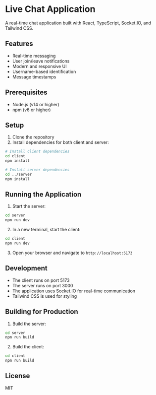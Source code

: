 # Live Chat Application

A real-time chat application built with React, TypeScript, Socket.IO, and Tailwind CSS.

## Features

- Real-time messaging
- User join/leave notifications
- Modern and responsive UI
- Username-based identification
- Message timestamps

## Prerequisites

- Node.js (v14 or higher)
- npm (v6 or higher)

## Setup

1. Clone the repository
2. Install dependencies for both client and server:

```bash
# Install client dependencies
cd client
npm install

# Install server dependencies
cd ../server
npm install
```

## Running the Application

1. Start the server:
```bash
cd server
npm run dev
```

2. In a new terminal, start the client:
```bash
cd client
npm run dev
```

3. Open your browser and navigate to `http://localhost:5173`

## Development

- The client runs on port 5173
- The server runs on port 3000
- The application uses Socket.IO for real-time communication
- Tailwind CSS is used for styling

## Building for Production

1. Build the server:
```bash
cd server
npm run build
```

2. Build the client:
```bash
cd client
npm run build
```

## License

MIT 